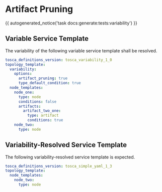 # Artifact Pruning

{{ autogenerated_notice('task docs:generate:tests:variability') }}


## Variable Service Template

The variability of the following variable service template shall be resolved.

```yaml linenums="1"
tosca_definitions_version: tosca_variability_1_0
topology_template:
  variability:
    options:
      artifact_pruning: true
      type_default_condition: true
  node_templates:
    node_one:
      type: node
      conditions: false
      artifacts:
        artifact_two_one:
          type: artifact
          conditions: true
    node_two:
      type: node
```




## Variability-Resolved Service Template

The following variability-resolved service template is expected.

```yaml linenums="1"
tosca_definitions_version: tosca_simple_yaml_1_3
topology_template:
  node_templates:
    node_two:
      type: node
```

